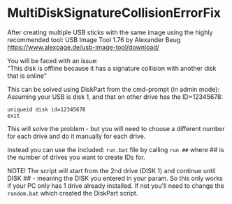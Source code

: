 # MultiDiskSignatureCollisionErrorFix

After creating multiple USB sticks with the same image using the highly recommended tool: 
USB Image Tool 1.76  by Alexander Beug  
https://www.alexpage.de/usb-image-tool/download/  

You will be faced with an issue:  
"This disk is offline because it has a signature collision with another disk that is online"   

This can be solved using DiskPart from the cmd-prompt (in admin mode):
Assuming your USB is disk 1, and that on other drive has the ID=12345678:

```select disk 1   
uniqueid disk id=12345678  
exit
```

This will solve the problem - but you will need to choose a different number for each drive and do it manually for each drive.  

Instead you can use the included: ```run.bat``` file by calling ```run ##``` where ## is the number of drives you want to create IDs for.  

NOTE! The script will start from the 2nd drive (DISK 1) and continue until DISK ## - meaning the DISK you entered in your param.  So this only works if  your PC only has 1 drive already installed.  If not you'll need to change the ```random.bat``` which created the DiskPart script.
